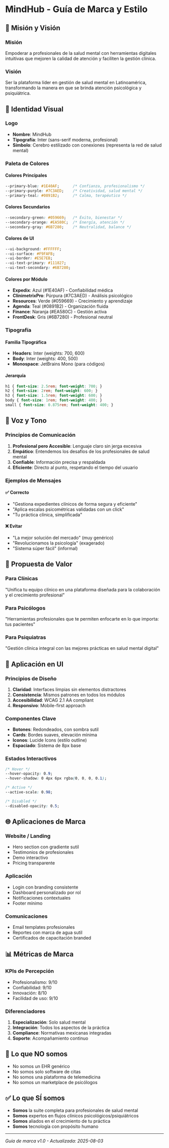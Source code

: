 # MindHub - Guía de Marca y Estilo

## 🎯 Misión y Visión

### Misión
Empoderar a profesionales de la salud mental con herramientas digitales intuitivas que mejoren la calidad de atención y faciliten la gestión clínica.

### Visión
Ser la plataforma líder en gestión de salud mental en Latinoamérica, transformando la manera en que se brinda atención psicológica y psiquiátrica.

## 🎨 Identidad Visual

### Logo
- **Nombre**: MindHub
- **Tipografía**: Inter (sans-serif moderna, profesional)
- **Símbolo**: Cerebro estilizado con conexiones (representa la red de salud mental)

### Paleta de Colores

#### Colores Principales
```css
--primary-blue: #1E40AF;      /* Confianza, profesionalismo */
--primary-purple: #7C3AED;    /* Creatividad, salud mental */
--primary-teal: #0891B2;      /* Calma, terapéutico */
```

#### Colores Secundarios
```css
--secondary-green: #059669;   /* Éxito, bienestar */
--secondary-orange: #EA580C;  /* Energía, atención */
--secondary-gray: #6B7280;    /* Neutralidad, balance */
```

#### Colores de UI
```css
--ui-background: #FFFFFF;
--ui-surface: #F9FAFB;
--ui-border: #E5E7EB;
--ui-text-primary: #111827;
--ui-text-secondary: #6B7280;
```

#### Colores por Módulo
- **Expedix**: Azul (#1E40AF) - Confiabilidad médica
- **ClinimetrixPro**: Púrpura (#7C3AED) - Análisis psicológico
- **Resources**: Verde (#059669) - Crecimiento y aprendizaje
- **Agenda**: Teal (#0891B2) - Organización fluida
- **Finance**: Naranja (#EA580C) - Gestión activa
- **FrontDesk**: Gris (#6B7280) - Profesional neutral

### Tipografía

#### Familia Tipográfica
- **Headers**: Inter (weights: 700, 600)
- **Body**: Inter (weights: 400, 500)
- **Monospace**: JetBrains Mono (para códigos)

#### Jerarquía
```css
h1 { font-size: 2.5rem; font-weight: 700; }
h2 { font-size: 2rem; font-weight: 600; }
h3 { font-size: 1.5rem; font-weight: 600; }
body { font-size: 1rem; font-weight: 400; }
small { font-size: 0.875rem; font-weight: 400; }
```

## 💬 Voz y Tono

### Principios de Comunicación
1. **Profesional pero Accesible**: Lenguaje claro sin jerga excesiva
2. **Empático**: Entendemos los desafíos de los profesionales de salud mental
3. **Confiable**: Información precisa y respaldada
4. **Eficiente**: Directo al punto, respetando el tiempo del usuario

### Ejemplos de Mensajes

#### ✅ Correcto
- "Gestiona expedientes clínicos de forma segura y eficiente"
- "Aplica escalas psicométricas validadas con un click"
- "Tu práctica clínica, simplificada"

#### ❌ Evitar
- "La mejor solución del mercado" (muy genérico)
- "Revolucionamos la psicología" (exagerado)
- "Sistema súper fácil" (informal)

## 🎯 Propuesta de Valor

### Para Clínicas
"Unifica tu equipo clínico en una plataforma diseñada para la colaboración y el crecimiento profesional"

### Para Psicólogos
"Herramientas profesionales que te permiten enfocarte en lo que importa: tus pacientes"

### Para Psiquiatras
"Gestión clínica integral con las mejores prácticas en salud mental digital"

## 📱 Aplicación en UI

### Principios de Diseño
1. **Claridad**: Interfaces limpias sin elementos distractores
2. **Consistencia**: Mismos patrones en todos los módulos
3. **Accesibilidad**: WCAG 2.1 AA compliant
4. **Responsivo**: Mobile-first approach

### Componentes Clave
- **Botones**: Redondeados, con sombra sutil
- **Cards**: Bordes suaves, elevación mínima
- **Iconos**: Lucide Icons (estilo outline)
- **Espaciado**: Sistema de 8px base

### Estados Interactivos
```css
/* Hover */
--hover-opacity: 0.9;
--hover-shadow: 0 4px 6px rgba(0, 0, 0, 0.1);

/* Active */
--active-scale: 0.98;

/* Disabled */
--disabled-opacity: 0.5;
```

## 🌐 Aplicaciones de Marca

### Website / Landing
- Hero section con gradiente sutil
- Testimonios de profesionales
- Demo interactivo
- Pricing transparente

### Aplicación
- Login con branding consistente
- Dashboard personalizado por rol
- Notificaciones contextuales
- Footer mínimo

### Comunicaciones
- Email templates profesionales
- Reportes con marca de agua sutil
- Certificados de capacitación branded

## 📊 Métricas de Marca

### KPIs de Percepción
- Profesionalismo: 9/10
- Confiabilidad: 9/10
- Innovación: 8/10
- Facilidad de uso: 9/10

### Diferenciadores
1. **Especialización**: Solo salud mental
2. **Integración**: Todos los aspectos de la práctica
3. **Compliance**: Normativas mexicanas integradas
4. **Soporte**: Acompañamiento continuo

## 🚫 Lo que NO somos

- No somos un EHR genérico
- No somos solo software de citas
- No somos una plataforma de telemedicina
- No somos un marketplace de psicólogos

## ✅ Lo que SÍ somos

- **Somos** la suite completa para profesionales de salud mental
- **Somos** expertos en flujos clínicos psicológicos/psiquiátricos
- **Somos** aliados en el crecimiento de tu práctica
- **Somos** tecnología con propósito humano

---

_Guía de marca v1.0 - Actualizada: 2025-08-03_
